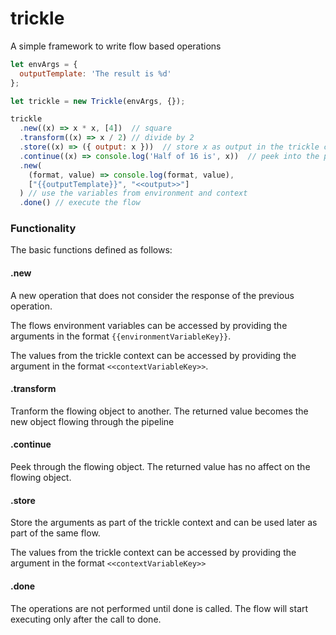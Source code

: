 # trickle

A simple framework to write flow based operations

```javascript
let envArgs = {
  outputTemplate: 'The result is %d'
};

let trickle = new Trickle(envArgs, {});

trickle
  .new((x) => x * x, [4])  // square
  .transform((x) => x / 2) // divide by 2
  .store((x) => ({ output: x }))  // store x as output in the trickle context
  .continue((x) => console.log('Half of 16 is', x))  // peek into the pipeline and log the value of x
  .new(
    (format, value) => console.log(format, value),
    ["{{outputTemplate}}", "<<output>>"]
  ) // use the variables from environment and context 
  .done() // execute the flow
```

### Functionality 

The basic functions defined as follows:

#### .new

A new operation that does not consider the response of the previous operation.

The flows environment variables can be accessed by providing the arguments in the format `{{environmentVariableKey}}`.

The values from the trickle context can be accessed by providing the argument in the format `<<contextVariableKey>>`.

#### .transform

Tranform the flowing object to another. The returned value becomes the new object flowing through the pipeline

#### .continue

Peek through the flowing object. The returned value has no affect on the flowing object.

#### .store

Store the arguments as part of the trickle context and can be used later as part of the same flow.

The values from the trickle context can be accessed by providing the argument in the format `<<contextVariableKey>>`

#### .done

The operations are not performed until done is called. The flow will start executing only after the call to done.

